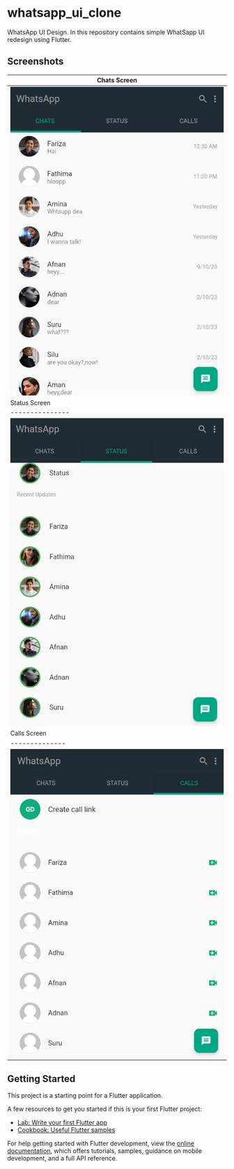 # whatsapp_ui_clone

WhatsApp UI Design.
In this repository contains simple WhatSapp UI redesign using Flutter.

## Screenshots

| Chats Screen |
|--------------|
|![image](assets/images/ChatPage.png)|
| Status Screen |
|---------------|
|![image](assets/images/statusPage.png)|
| Calls Screen |
|--------------|
|![image](assets/images/callsPage.png)|

## Getting Started

This project is a starting point for a Flutter application.

A few resources to get you started if this is your first Flutter project:

-   [Lab: Write your first Flutter app](https://docs.flutter.dev/get-started/codelab)
-   [Cookbook: Useful Flutter samples](https://docs.flutter.dev/cookbook)

For help getting started with Flutter development, view the
[online documentation](https://docs.flutter.dev/), which offers tutorials,
samples, guidance on mobile development, and a full API reference.
